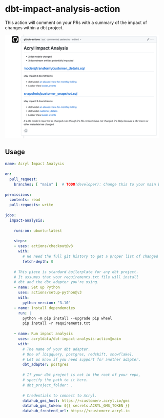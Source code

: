 # dbt-impact-analysis-action

This action will comment on your PRs with a summary of the impact of changes within a dbt project.

<p align="center" width="70%">
  <img src="impact-analysis-screenshot.png" alt="Impact Analysis Screenshot" width="600"/>
</p>

## Usage

```yml
name: Acryl Impact Analysis

on:
  pull_request:
    branches: [ "main" ]  # TODO(developer): Change this to your main branch.

permissions:
  contents: read
  pull-requests: write

jobs:
  impact-analysis:

    runs-on: ubuntu-latest

    steps:
    - uses: actions/checkout@v3
      with:
        # We need the full git history to get a proper list of changed files.
        fetch-depth: 0

    # This piece is standard boilerplate for any dbt project.
    # It assumes that your requirements.txt file will install
    # dbt and the dbt adapter you're using.
    - name: Set up Python
      uses: actions/setup-python@v3
      with:
        python-version: "3.10"
    - name: Install dependencies
      run: |
        python -m pip install --upgrade pip wheel
        pip install -r requirements.txt

    - name: Run impact analysis
      uses: acryldata/dbt-impact-analysis-action@main
      with:
        # The name of your dbt adapter.
        # One of [bigquery, postgres, redshift, snowflake].
        # Let us know if you need support for another adapter.
        dbt_adapter: postgres

        # If your dbt project is not in the root of your repo,
        # specify the path to it here.
        # dbt_project_folder: .

        # Credentials to connect to Acryl.
        datahub_gms_host: https://<customer>.acryl.io/gms
        datahub_gms_token: ${{ secrets.ACRYL_GMS_TOKEN }}
        datahub_frontend_url: https://<customer>.acryl.io
```
